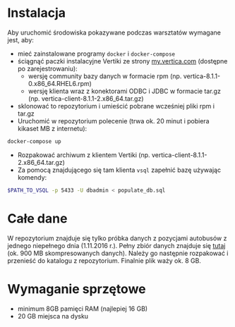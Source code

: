 # Instalacja

Aby uruchomić środowiska pokazywane podczas warsztatów wymagane jest, aby:
* mieć zainstalowane programy `docker` i `docker-compose`
* ściągnąć paczki instalacyjne Vertiki ze strony [my.vertica.com](my.vertica.com) (dostępne po zarejestrowaniu):
  * wersję community bazy danych w formacie rpm (np. vertica-8.1.1-0.x86_64.RHEL6.rpm)
  * wersję klienta wraz z konektorami ODBC i JDBC w formacie tar.gz (np. vertica-client-8.1.1-2.x86_64.tar.gz)
* sklonować to repozytorium i umieścić pobrane wcześniej pliki rpm i tar.gz
* Uruchomić w repozytorium polecenie (trwa ok. 20 minut i pobiera kikaset MB z internetu):
```bash
docker-compose up
```
* Rozpakować archiwum z klientem Vertiki (np. vertica-client-8.1.1-2.x86_64.tar.gz)
* Za pomocą znajdującego się tam klienta `vsql` zapełnić bazę używając komendy:
```bash
$PATH_TO_VSQL -p 5433 -U dbadmin < populate_db.sql
```

# Całe dane
W repozytorium znajduje się tylko próbka danych z pozycjami autobusów z jednego niepełnego dnia (1.11.2016 r.).
Pełny zbiór danych znajduje się [tutaj](https://drive.google.com/open?id=0B6lknm3hDQaNSXZHaDd1TTIwT3c) (ok. 900 MB skompresowanych danych).
Należy go następnie rozpakować i przenieść do katalogu z repozytorium. Finalnie plik waży ok. 8 GB.

# Wymaganie sprzętowe

* minimum 8GB pamięci RAM (najlepiej 16 GB)
* 20 GB miejsca na dysku
